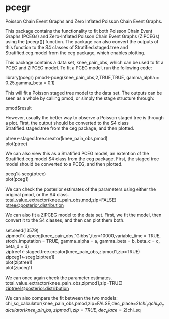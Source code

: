 # pcegr
Poisson Chain Event Graphs and Zero Inflated Poisson Chain Event Graphs.

This package contains the functionality to fit both Poisson Chain Event Graphs (PCEGs) and Zero-Inflated Poisson Chain Event Graphs (ZIPCEGs) using the [pcegr()] function. The package can also convert the outputs of this function to the S4 classes of Stratified.staged.tree and Stratified.ceg.model from the ceg package, which enables plotting. 

This package contains a data set, knee_pain_obs, which can be used to fit a PCEG and ZIPCEG model. To fit a PCEG model, run the following code:

library(pcegr)
pmod<-pceg(knee_pain_obs,2,TRUE,TRUE, gamma_alpha = 0.25,gamma_beta = 0.1)

This will fit a Poisson staged tree model to the data set. The outputs can be seen as a whole by calling pmod, or simply the stage structure through:

pmod$result

However, usually the better way to observe a Poisson staged tree is through a plot. First, the output should be converted to the S4 class Stratified.staged.tree from the ceg package, and then plotted.

ptree<-staged.tree.creator(knee_pain_obs,pmod)  
plot(ptree)  

We can also view this as a Stratified PCEG model, an extention of the Stratified.ceg.model S4 class from the ceg package. First, the staged tree model should be converted to a PCEG, and then plotted.

pceg1<-sceg(ptree)  
plot(pceg1)  

We can check the posterior estimates of the parameters using either the original pmod, or the S4 class.
total_value_extractor(knee_pain_obs,mod,zip=FALSE)
ptree@posterior.distribution

We can also fit a ZIPCEG model to the data set. First, we fit the model, then convert it to the S4 classes, and then can plot them both.

set.seed(13579)  
zipmod1<-zipceg(knee_pain_obs,"Gibbs",iter=10000,variable_time = TRUE, stoch_imputation = TRUE, gamma_alpha = a, gamma_beta = b, beta_c = c, beta_d = d)  
ziptree1<-staged.tree.creator(knee_pain_obs,zipmod1,zip=TRUE)  
zipceg1<-sceg(ziptree1)  
plot(ziptree1)  
plot(zipceg1)  

We can once again check the parameter estimates.  
total_value_extractor(knee_pain_obs,zipmod1,zip=TRUE)  
ziptree1@posterior.distribution  

We can also compare the fit between the two models:  
chi_sq_calculator(knee_pain_obs,pmod,zip=FALSE,dec_place=2)$chi_sq  
chi_sq_calculator(knee_pain_obs,zipmod1,zip=TRUE,dec_place=2)$chi_sq  

